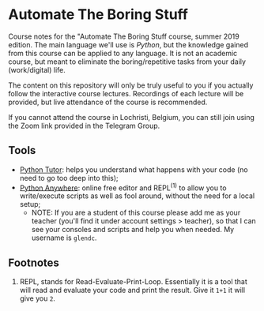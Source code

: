 Automate The Boring Stuff
=====

Course notes for the "Automate The Boring Stuff course, summer 2019 edition. The main language we'll use is _Python_, but the knowledge gained from this course can be applied to any language. It is not an academic course, but meant to eliminate the boring/repetitive tasks from your daily (work/digital) life.

The content on this repository will only be truly useful to you if you actually follow the interactive course lectures. Recordings of each lecture will be provided, but live attendance of the course is recommended.

If you cannot attend the course in Lochristi, Belgium, you can still join using the Zoom link provided in the Telegram Group.

## Tools

- [Python Tutor](http://pythontutor.com/visualize.html#mode=edit): helps you understand what happens with your code (no need to go too deep into this);
- [Python Anywhere](https://eu.pythonanywhere.com): online free editor and REPL<sup>(1)</sup> to allow you to write/execute scripts as well as fool around, without the need for a local setup;
   - NOTE: If you are a student of this course please add me as your teacher (you'll find it under account settings > teacher), so that I can see your consoles and scripts and help you when needed. My username is `glendc`.

## Footnotes

1. REPL, stands for Read-Evaluate-Print-Loop. Essentially it is a tool that will read and evaluate your code and print the result. Give it `1+1` it will give you `2`.
